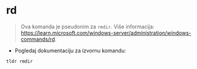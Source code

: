 # rd

> Ova komanda je pseudonim za `rmdir`.
> Više informacija: <https://learn.microsoft.com/windows-server/administration/windows-commands/rd>.

- Pogledaj dokumentaciju za izvornu komandu:

`tldr rmdir`

